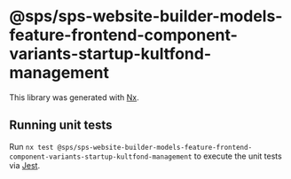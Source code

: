 # @sps/sps-website-builder-models-feature-frontend-component-variants-startup-kultfond-management

This library was generated with [Nx](https://nx.dev).

## Running unit tests

Run `nx test @sps/sps-website-builder-models-feature-frontend-component-variants-startup-kultfond-management` to execute the unit tests via [Jest](https://jestjs.io).
